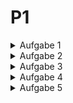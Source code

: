 # P1

<details>
<summary>Aufgabe 1</summary>

### Strategien für Temperaturwerte

In der ersten Aufgabe legen Sie unterschiedliche Strategien an, um Temperaturwerte zu erhalten.

a) Definieren Sie eine Schnittstelle Sensor, welche die Methode getTemperature(): Double
besitzt. Über diese Methode liefert ein Sensor eine bestimmte Temperatur zurück. Dieser Typ
ist unsere (abstrakte) Strategie.

b) Es soll mehrere konkrete Strategien geben, die die Schnittstelle Sensor implementieren und
Temperaturwerte liefern. Die Strategien unterscheiden sich in dem Algorithmus, nach dem die
Temperaturwerte geliefert werden:

+ RandomSensor: liefert zufällige Temperaturwerte innerhalb eines Wertebereichs. Der Werte-
  bereich wird über die beiden Eigenschaften min und max vom Typ Double festgelegt. Die
  beiden Eigenschaften werden im Konstruktor übergeben.
+ ConstantSensor: liefert immer eine konstante Temperatur. Hierfür wird der im Konstruktor
  übergebene Temperaturwert verwendet.
+ IncreasingSensor: liefert einen linear steigenden Temperaturverlauf. Hierfür wird zunächst
  eine Starttemperatur im Konstruktor übergeben. Diese Temperatur wird bei jedem Zugriff
  um 0.5 Grad erhöht.
+ RealWorldSensor: liefert die echte Temperatur für eine bestimmte Umgebung. Der Klas-
  se werden zunächst die Koordinaten für einen Ort übergeben (Latitude und Longitude).
  Bei jedem Zugriff auf getTemperature wird eine öffentliche Schnitstelle (API) angespro-
  chen, die die aktuelle Temperatur für die Koordinaten zurückgibt. Die vollständige Im-
  plementierung sollen Sie sich hieraus kopieren: https://gist.github.com/alexdobry/
  d192b9daf218a00678f5e6709a263f27. Schauen Sie sich die Implementierung an und ver-
  suchen Sie diese nachzuvollziehen.
+ Bonus SinusoidalSensor: liefert einen sinusförmigen Temperaturverlauf. Informieren Sie
  sich hierfür über harmonische Schwingungen bzw. Sinusschwingungen. Als Parameter be-
  nötigen Sie die Amplitude, Frequenz und Phasenverschiebung (Veränderung über Zeit).

Testen Sie alle Sensoren, indem Sie diese instanziieren und die getTemperature-Methode in
einer Schleife aufrufen. Spielen Sie auch mit den Koordinaten des RealWorldSenor herum:

```
fun main () {
val randomSensor = RandomSensor (min = 2.0, max = 8.0) // liefert
zufällige Temperaturen zwischen 2.0 und 8.0 Grad
repeat (3) {
println ("Random Sensor ${ randomSensor . getTemperature ()}")
}
val constantSensor = ConstantSensor (temp = 21.5) // liefert jedes Mal
21.5 Grad
repeat (3) {
println (" Constant Sensor : ${ constantSensor . getTemperature ()}")
}
val increasingSensor = IncreasingSensor ( startTemp = 15.0) // fängt bei
15 Grad an und erhöht jedes mal die Temperatur um 0.5 Grad
repeat (3) {
println (" Increasing Sensor ${ increasingSensor . getTemperature ()}")
}
val realWorldSenor = RealWorldSenor (51.023080 , 7.562183) //
Koordinaten für den Campus Gummersbach
println ("Real World Sensor ")
println (" Gummersbach : ${ realWorldSenor . getTemperature ()}")
// Koordinaten für Köln
realWorldSenor .lat = 50.941319
realWorldSenor .long = 6.958210
println ("Köln: ${ realWorldSenor . getTemperature ()}")
}
```

Die Konsolenausgabe kann beispielsweise so aussehen:
> Random Sensor: 6.496897428041999\
> Random Sensor: 3.5319770622098154\
> Random Sensor: 7.782588831959013\
> Constant Sensor: 21.5\
> Constant Sensor: 21.5\
> Constant Sensor: 21.5\
> Increasing Sensor: 15.5\
> Increasing Sensor: 16.0\
> Increasing Sensor: 16.5\
> Gummersbach : 2.6\
> Köln: 6.8

</details>

<details>
<summary>Aufgabe 2</summary>

### Strategien verwenden

In dieser Aufgabe sollen die ersten Vorteile der Strategie ersichtlich werden. Hierfür benötigen
wir einen Client, der die Strategie verwendet.

a) Schreiben Sie eine Klasse Thermometer, die einen Sensor im Konstruktor entgegennimmt.
Diese Variable sollte veränderlich sein, damit Sie die Strategie später austauschen können.
Implementieren Sie die Methode ```measure(times: Int)```, welche die repeat-Funktion verwendet,
um times Mal die Temperatur vom Sensor abzufragen (siehe main Funktion der letzten Seite
für die Verwendung von repeat).

b) Erzeugen Sie ein Thermometer in der main Funktion. Übergeben Sie dem Thermometer
eine der in Aufgabe 1 definierten Strategien. Rufen Sie jeweils die measure Methode auf und
schauen Sie sich die Ausgaben in der Konsole an. Überprüfen Sie, ob die ausgegebenen Werte
der Implementierung der Strategie entsprechen.
Beispielhafte Verwendung:

```
fun main () {
// Thermometer mit erster Strategie initialisieren
val thermometer = Thermometer (sensor = RandomSensor (2.0 , 8.0))
thermometer . measure (10)
}
```

c) Nach dem Aufruf der measure Funktion: Ändern Sie die Strategie des Thermometers auf
eine andere Strategie. Rufen Sie erneut die measure Methode auf und schauen Sie sich die
Ausgaben in der Konsole an. Nun sollten die ausgegebenen Werte der Implementierung der
anderen Strategie entsprechen.
Beispielhafte Verwendung:

```
fun main () {
// Code von oben ...
// Strategie wechseln
thermometer .sensor = IncreasingSensor ( startTemp = 15.0)
thermometer . measure (10)
}
```

d) Welchen Vorteil bringt die Strategie für dieses Beispiel?

A:
In diesem Beispiel hilft das Verwenden vom Strategie Pattern dabei, das man vom Thermometer aus nur das Interface verwendet
und somit für die unterschiedlichen Implementationen nicht extra conditions abfragen muss und einfach nur die
Implementation je nach wunsch austauschen kann. Dies hilft dabei den Code dynamischer und cleaner zu designen.

e) Inwiefern wird das objektorientierte Design Prinzip “encapsulate what varies” erfüllt? Was
unterscheidet sich? Was bleibt gleich?

A:
Die veränderung verbirgt sich in der genauen implementation des algorithmus i.E. wie genau die temperatur ausgelesen
wird. Das Thermometer sieht nur das interface wodurch man sich nicht mit dem genauen ergebnis befassen muss. Das
Interface und das Thermometer sind die teile die gleich bleiben.

f) Zeichnen Sie das allgemeine Strukturdiagramm für den bisherigen Code.
![A2Diagram.png](Images/A2Diagram.png)

</details>

<details>
<summary>Aufgabe 3</summary>

### Sensoren dekorieren

In dieser Aufgabe sollen die Strategien aus Aufgabe 1 um weitere Funktionalitäten erweitert
werden.

a) Implementieren Sie die folgenden Dekorierer:

+ SensorLogger: Schreibt bei jeder Temperaturabfrage den aktuellen Wert auf die Konsole.
  Kostenausgaben sollen ausschließlich über diesen Dekorierer erfolgen. Entfernen Sie alle
  anderen Ausgaben.
+ RoundValues: Rundet die Temperatur auf ganze Zahlen. So wird beispielsweise 19.4 zu 19.0
  gerundet.
+ FahrenheitSensor: Rechnet den Temperaturwert von Celsius in Fahrenheit um.

b) Testen Sie jetzt die Dekorierer, indem Sie folgende Aufgaben erledigen:

+ Erzeugen Sie einen Sensor, welcher zufällige Temperaturen zwischen 2.0 und 5.0 rundet
  und diese auf der Konsole ausgibt.
+ Erzeugen Sie einen Sensor, welcher linear aufsteigende Temperaturen ab 20.0 Grad Celsius
  in Fahrenheit umrechnet, diese danach rundet und anschließend auf der Konsole ausgibt.
+ Erzeugen Sie einen Sensor, der das gleiche wie in der Aufgabe davor macht, aber zusätzlich
  die Temperatur in Celsius ausgibt, bevor in Fahrenheit umgerechnet wird.

Verwenden Sie diese dekorierten Sensoren in Ihrer main Funktion. Da Sie jeweils den SensorLogger
verwenden, müssten Sie die dekorierten Ergebnisse auf der Konsole sehen. Überprüfen Sie diese
Konsolenausgaben.

c) Ist die Reihenfolge beim Dekorieren relevant? Begründen Sie Ihre Antwort, indem Sie
prüfen, ob es einen Unterschied zwischen

```
val t1 = Thermometer(SensorLogger(RoundValues(RandomSensor(2.0, 5.0)))) und
val t2 = Thermometer(RoundValues(SensorLogger(RandomSensor(2.0, 5.0)))) gibt.
```

A: Die Reihenfolge ist relevant, da man beim Dekorierer den Output des übergebenen Sensors verarbeitet und weitergibt. Im Beispiel würde man bei einer random value von 2,5 bei t1 den Output (in der Konsole) 3, wärend man bei t2 den Output (in der Konsole) 2,5 bekommt. Wenn man jedoch die values weiterverwendet (außerhalb des kontextes der aufgabe) sind values 3 da beides gerundet wird 

d) Was für Vorteile bringt der Dekorierer? Hätte das alles auch mit weiteren Strategien funk-
tioniert? Wenn nein, was wäre das Problem gewesen?

A: Der vorteil des Dekorierers ist, das man den Output weiterverarbeiten kann und so geziehlter den wunsch output erlangt ohne das man für jedes einzelne Wunsch output eine eigene Strategie braucht. Man erweitert oder filtert somit seinen Output. Wenn man dies mit Strategien versucht, hat man am ende keinen groß anpassbaren Code oder evtl einiges an dead Code wenn man das Interface immer um neue Strategien für jede kleinigkeit erweitert.

e) Was ist der grundsätzliche Unterschied zwischen einem Dekorierer und einer Strategie?
Wann wird was verwendet?

A: Die Strategie liefert eine Implementierung eines Algorithmus, während das Dekorierer Pattern eine erweiterung für den Algorithmus liefert. Somit kann eine Strategie alleinstehend verwendet werden, den Dekorierer nutzt man jedoch im zusammenhang mit anderem Code. 

f) Welche objektorientierten Design Prinzipien werden vom Dekorierer Muster erfüllt? Be-
gründen Sie Ihre Antwort.

A:
+ Program to an interface not an implementation: Man implementiert das Sensor interface
+ Favor composition over inheritance: Man verwendet keine Inheritance um zu erweitertes verhalten zu führen
+ Single Responsibility: Dekorierer verändern nur das wofür sie gedacht sind
+ Open Closed: Dekorirer erlauben verwendung weiterer Dekorierer ohne das die funktionalität verändert wird
+ Liskov Substitution: Dekorierer verändern den Typ des Outputs nicht

g) Erweitern Sie ihr allgemeines Strukturdiagramm um die weiteren Klassen.
![A3Diagram.png](Images/A3Diagram.png)
</details>

<details>
<summary>Aufgabe 4</summary>

### Beobachten des Thermometers

In dieser Aufgabe werden Sie ermöglichen, dass andere Objekte das Thermometer beobachten
können und über Temperaturänderungen benachrichtigt werden.

a) Definieren Sie dazu eine Schnittstelle TemperatureObserver mit einer update(tmp: Double)
Methode. Diese Methode soll die neue Temperatur als Parameter erhalten.

b) Definieren Sie folgende Beobachter:

+ TemperatureAlert: Schreibt eine Nachricht auf der Konsole, wenn eine bestimmte Tempe-
  ratur erreicht wird. Die Klasse nimmt den Schwellwert und die Nachricht im Konstruktor
  entgegen. So wird z.B. die Nachricht “Ganz schön heiß” bei einer Schwelltemperatur von 30
  Grad ausgegeben.
+ HeatingSystemObserver: Schaltet eine Heizung an oder aus, basierend auf der Durchschnitts-
  temperatur der letzten 5 Temperaturen. Zunächst werden 5 Temperaturwerte in einer Liste
  gesammelt. Wenn 5 Werte vorhanden sind, wird der Durchschnitt berechnet. Liegt der
  Durchschnitt über einer bestimmten Grenze, wird “Heizung aus” auf der Konsole ausgege-
  ben. Liegt der Durchschnitt unter einer bestimmten Grenze, wird “Heizung an” ausgegeben.
  Anschließend wird die Liste für die nächsten 5 Temperaturen geleert. Die beiden Schwell-
  werte werden im Konstruktor übergeben.

c) Das Thermometer ist das zu beobachtende Subjekt (Publisher). Daher muss es das folgende
Interface implementieren:

```
interface TemperatureSubject {
val observers : MutableList < TemperatureObserver >
fun addObserver (o: TemperatureObserver )
fun removeObserver (o: TemperatureObserver )
}
```

Implementieren Sie das Interface so, dass TemperatureObserver hinzugefügt und entfernt werden
können. Sorgen Sie auch dafür, dass alle registrierten TemperatureObserver benachrichtigt
werden, wenn sich die Temperatur ändert.

Testen Sie das Thermometer in Zusammenspiel mit den beiden Beobachtern, indem Sie z.B.
eine Benachrichtigung auf der Konsole ausgeben, sobald eine Temperatur über 30 Grad gemel-
det wird. Zudem soll die Heizung ab beispielsweise 19 Grad eingeschaltet und unter 23 Grad
ausgeschaltet werden.

Hier ein Beispiel:

```
fun main () {
val sensor = SensorLogger ( RoundValues ( RandomSensor (10.0 , 50.0)))
val thermometer = Thermometer (sensor = sensor )
val alertObserver = TemperatureAlert (
alertTmp = 30.0 ,
alertMsg = "Ganz schön heiß"
)
val heatingSystemObserver = HeatingSystemObserver (
offThreshold = 23.0 ,
onThreshold = 19.0
)
thermometer . addObserver ( alertObserver )
thermometer . addObserver ( heatingSystemObserver )
thermometer . measure (20)
}
```

Die Konsolenausgabe kann beispielsweise so aussehen:
> 15.0\
> 21.0\
> 9.0\
> 31.0\
> Ganz schön heiß\
> 32.0\
> Ganz schön heiß\
> Die Durchschnittstemperatur der letzten 10 Messungen ist 21.6\
> 33.0\
> Ganz schön heiß\
> 24.0\
> 7.0\
> 1.0\
> 1.0\
> Die Durchschnittstemperatur der letzten 10 Messungen ist 13.2\
> Heizung an!

d) Welches Problem löst ein Beobachter? Wie wäre die Alternative, wenn man beispielsweise
in Teilaufgabe c) keinen Beobachter verwenden würde?

A:


e) Welche objektorientierten Design Prinzipien werden vom Beobachter Muster erfüllt? Be-
gründen Sie Ihre Antwort.

A:

</details>

<details>
<summary>Aufgabe 5</summary>

### Objektorientierte Programmierung

Ordnen Sie das gesamte Praktikumsblatt in das objektorientierte Paradigma ein.

a) Inwiefern werden die 4 Prinzipien der objektorientierten Programmierung erfüllt? Nen-
nen Sie hierfür ein paar Codestellen (Klassen, Methoden, etc.), das jeweilige Prinzip und den
Erfüllungsgrad.

A:

b) Inwiefern werden die typischen Merkmale der objektorientierten Programmierung erfüllt?
Nennen Sie auch hier ein paar Codestellen, das jeweilige Merkmal und ihre Begründung.

A:

c) Inwiefern tragen die verwendeten Entwurfsmuster zur Objektorientierung bei?

A:

d) Wurde der imperative oder der deklarative Programmierstil überwiegend verwendet? Nen-
nen Sie ein paar Beispiele.

A:

e) Überlegen Sie für sich, welche Techniken und Denkweisen Sie aus der Bearbeitung des
Praktikumsblattes mitnehmen.

A:
</details>
